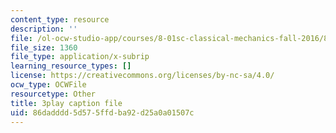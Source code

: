```yaml
---
content_type: resource
description: ''
file: /ol-ocw-studio-app/courses/8-01sc-classical-mechanics-fall-2016/86dadddd5d575ffdba92d25a0a01507c_cadbtBS5qf4.vtt
file_size: 1360
file_type: application/x-subrip
learning_resource_types: []
license: https://creativecommons.org/licenses/by-nc-sa/4.0/
ocw_type: OCWFile
resourcetype: Other
title: 3play caption file
uid: 86dadddd-5d57-5ffd-ba92-d25a0a01507c
---
```

